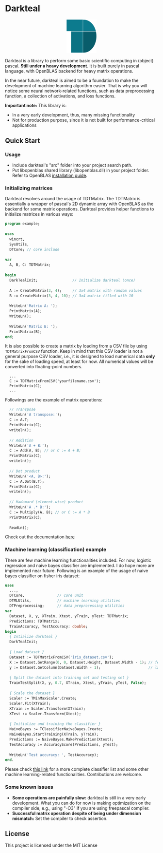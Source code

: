 # Darkteal

<p align="center">
  <img src="logo.png" alt="logo" width="100"/>
<p>

Darkteal is a library to perform some basic scientific computing in (object) pascal. **Still under a heavy development**. It is built purely in pascal language, with OpenBLAS backend for heavy matrix operations.

In the near future, darkteal is aimed to be a foundation to make the development of machine learning algorithm easier. That is why you will notice some neural network-related functions, such as data preprocessing function, a collection of activations, and loss functions.

**Important note:** This library is:
- In a very early development, thus, many missing functionality
- Not for production purpose, since it is not built for performance-critical applications

## Quick Start

### Usage
- Include darkteal's "src" folder into your project search path.
- Put libopenblas shared library (libopenblas.dll) in your project folder. Refer to OpenBLAS [installation guide](https://github.com/xianyi/OpenBLAS/wiki/Installation-Guide).

### Initializing matrices
Darkteal revolves around the usage of TDTMatrix. The TDTMatrix is essentially a wrapper of pascal's 2D dynamic array with OpenBLAS as the backend for some matrix operations. Darkteal provides helper functions to initialize matrices in various ways:
```pascal
program example;

uses
  wincrt,
  SysUtils,
  DTCore; // core include

var
  A, B, C: TDTMatrix;

begin
  DarkTealInit;                // Initialize darkteal (once)

  A := CreateMatrix(3, 4);     // 3x4 matrix with random values
  B := CreateMatrix(3, 4, 10); // 3x4 matrix filled with 10

  WriteLn('Matrix A: ');
  PrintMatrix(A);
  WriteLn();

  WriteLn('Matrix B: ');
  PrintMatrix(B);
end;
```

It is also possible to create a matrix by loading from a CSV file by using ```TDTMatrixFromCSV``` function. Keep in mind that this CSV loader is not a general purpose CSV loader, i.e., it is designed to load numerical data **only** for the sake of loading speed, at least for now. All numerical values will be converted into floating-point numbers.
```pascalWriteLn(Xtrain.Height);
  ...
  C := TDTMatrixFromCSV('yourfilename.csv');
  PrintMatrix(C);
  ...
```

Followings are the example of matrix operations:
```pascal
  // Transpose
  WriteLn('A transpose:');
  C := A.T;
  PrintMatrix(C);
  writeln();

  // Addition
  WriteLn('A + B:');
  C := Add(A, B); // or C := A + B;
  PrintMatrix(C);
  writeln();

  // Dot product
  WriteLn('<A, B>:');
  C := A.Dot(B.T);
  PrintMatrix(C);
  writeln();

  // Hadamard (element-wise) product
  WriteLn('A .* B:');
  C := Multiply(A, B); // or C := A * B
  PrintMatrix(C);

  ReadLn();  
```
Check out the documentation [here](https://ariaghora.github.io/darkteal/docs/)

### Machine learning (classification) example
There are few machine learning functionalities included. For now, logistic regression and naive bayes classifier are implemented. I do hope more are implemented near future. Following is an example of the usage of naive bayes classifier on fisher iris dataset:
```pascal
uses
  ..., 
  DTCore,               // core unit
  DTMLUtils,            // machine learning utilities
  DTPreprocessing;      // data preprocessing utilities
var
  Dataset, X, y, XTrain, Xtest, yTrain, yTest: TDTMatrix;
  Predictions: TDTMatrix;
  TrainAccuracy, TestAccuracy: double;
begin
  { Intialize darkteal }
  DarkTealInit;

  { Load dataset }
  Dataset := TDTMatrixFromCSV('iris_dataset.csv');
  X := Dataset.GetRange(0, 0, Dataset.Height, Dataset.Width - 1); // features
  y := Dataset.GetColumn(Dataset.Width - 1);                      // label

  { Split the dataset into training set and testing set }
  TrainTestSplit(X, y, 0.7, XTrain, Xtest, yTrain, yTest, False);

  { Scale the dataset }
  Scaler := TMinMaxScaler.Create;
  Scaler.Fit(XTrain);
  XTrain := Scaler.Transform(XTrain);
  XTest := Scaler.Transform(Xtest);

  { Initialize and training the classifier }
  NaiveBayes := TClassifierNaiveBayes.Create;
  NaiveBayes.StartTraining(XTrain, yTrain);
  Predictions := NaiveBayes.MakePrediction(Xtest);
  TestAccuracy := AccuracyScore(Predictions, yTest); 

  WriteLn('Test accuracy: ', TestAccuracy);
end.
```
Please check [this link](https://ariaghora.github.io/darkteal/docs/DTMLUtils.html) for a more complete classifier list and some other machine learning-related functionalities. Contributions are welcome.

### Some known issues
- **Some operations are painfully slow:** darkteal is still in a very early development. What you can do for now is making optimization on the compiler side, e.g., using "-O3" if you are using freepascal compiler.
- **Successful matrix operation despite of being under dimension mismatch:** Set the compiler to check assertion.

## License
This project is licensed under the MIT License
